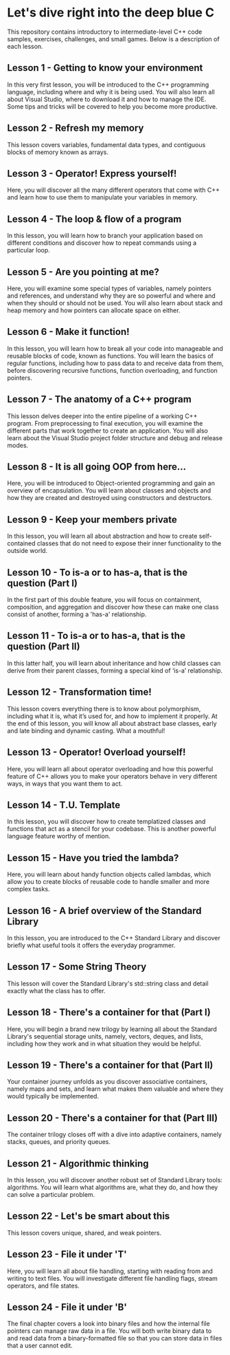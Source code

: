 # Let's dive right into the deep blue C
This repository contains introductory to intermediate-level C++ code samples, exercises, challenges, and small games. Below is a description of each lesson.

## Lesson 1 - Getting to know your environment
In this very first lesson, you will be introduced to the C++ programming language, including where and why it is being used. You will also learn all about Visual Studio, where to download it and how to manage the IDE. Some tips and tricks will be covered to help you become more productive.

## Lesson 2 - Refresh my memory
This lesson covers variables, fundamental data types, and contiguous blocks of memory known as arrays.

## Lesson 3 - Operator! Express yourself!
Here, you will discover all the many different operators that come with C++ and learn how to use them to manipulate your variables in memory.

## Lesson 4 - The loop & flow of a program
In this lesson, you will learn how to branch your application based on different conditions and discover how to repeat commands using a particular loop.

## Lesson 5 - Are you pointing at me?
Here, you will examine some special types of variables, namely pointers and references, and understand why they are so powerful and where and when they should or should not be used. You will also learn about stack and heap memory and how pointers can allocate space on either.

## Lesson 6 - Make it function!
In this lesson, you will learn how to break all your code into manageable and reusable blocks of code, known as functions. You will learn the basics of regular functions, including how to pass data to and receive data from them, before discovering recursive functions, function overloading, and function pointers.

## Lesson 7 - The anatomy of a C++ program
This lesson delves deeper into the entire pipeline of a working C++ program. From preprocessing to final execution, you will examine the different parts that work together to create an application. You will also learn about the Visual Studio project folder structure and debug and release modes.

## Lesson 8 - It is all going OOP from here...
Here, you will be introduced to Object-oriented programming and gain an overview of encapsulation. You will learn about classes and objects and how they are created and destroyed using constructors and destructors.

## Lesson 9 - Keep your members private
In this lesson, you will learn all about abstraction and how to create self-contained classes that do not need to expose their inner functionality to the outside world.

## Lesson 10 - To is-a or to has-a, that is the question (Part I)
In the first part of this double feature, you will focus on containment, composition, and aggregation and discover how these can make one class consist of another, forming a 'has-a' relationship.

## Lesson 11 - To is-a or to has-a, that is the question (Part II)
In this latter half, you will learn about inheritance and how child classes can derive from their parent classes, forming a special kind of ‘is-a’ relationship.

## Lesson 12 - Transformation time!
This lesson covers everything there is to know about polymorphism, including what it is, what it’s used for, and how to implement it properly. At the end of this lesson, you will know all about abstract base classes, early and late binding and dynamic casting. What a mouthful!

## Lesson 13 - Operator! Overload yourself!
Here, you will learn all about operator overloading and how this powerful feature of C++ allows you to make your operators behave in very different ways, in ways that you want them to act.

## Lesson 14 - T.U. Template
In this lesson, you will discover how to create templatized classes and functions that act as a stencil for your codebase. This is another powerful language feature worthy of mention.

## Lesson 15 - Have you tried the lambda?
Here, you will learn about handy function objects called lambdas, which allow you to create blocks of reusable code to handle smaller and more complex tasks.

## Lesson 16 - A brief overview of the Standard Library
In this lesson, you are introduced to the C++ Standard Library and discover briefly what useful tools it offers the everyday programmer. 

## Lesson 17 - Some String Theory
This lesson will cover the Standard Library's std::string class and detail exactly what the class has to offer. 

## Lesson 18 - There's a container for that (Part I)
Here, you will begin a brand new trilogy by learning all about the Standard Library's sequential storage units, namely, vectors, deques, and lists, including how they work and in what situation they would be helpful.

## Lesson 19 - There's a container for that (Part II)
Your container journey unfolds as you discover associative containers, namely maps and sets, and learn what makes them valuable and where they would typically be implemented.

## Lesson 20 - There's a container for that (Part III)
The container trilogy closes off with a dive into adaptive containers, namely stacks, queues, and priority queues.

## Lesson 21 - Algorithmic thinking
In this lesson, you will discover another robust set of Standard Library tools: algorithms. You will learn what algorithms are, what they do, and how they can solve a particular problem.

## Lesson 22 - Let's be smart about this
This lesson covers unique, shared, and weak pointers.

## Lesson 23 - File it under 'T'
Here, you will learn all about file handling, starting with reading from and writing to text files. You will investigate different file handling flags, stream operators, and file states.

## Lesson 24 - File it under 'B'
The final chapter covers a look into binary files and how the internal file pointers can manage raw data in a file. You will both write binary data to and read data from a binary-formatted file so that you can store data in files that a user cannot edit.


